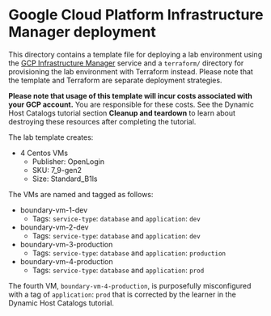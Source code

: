 # Google Cloud Platform Infrastructure Manager deployment

This directory contains a template file for deploying a lab environment using
the [GCP Infrastructure
Manager](https://cloud.google.com/infrastructure-manager/docs) service and a
`terraform/` directory for provisioning the lab environment with Terraform
instead. Please note that the template and Terraform are separate deployment
strategies.

**Please note that usage of this template will incur costs associated with your GCP account.** You are responsible for these costs. See the Dynamic Host Catalogs tutorial section **Cleanup and teardown** to learn about destroying these resources after completing the tutorial.

The lab template creates:

- 4 Centos VMs
  - Publisher: OpenLogin
  - SKU: 7_9-gen2
  - Size: Standard_B1ls

The VMs are named and tagged as follows:

- boundary-vm-1-dev
    - Tags: `service-type`: `database` and `application`: `dev`
- boundary-vm-2-dev
    - Tags: `service-type`: `database` and `application`: `dev`
- boundary-vm-3-production
    - Tags: `service-type`: `database` and `application`: `production`
- boundary-vm-4-production
    - Tags: `service-type`: `database` and `application`: `prod`

The fourth VM, `boundary-vm-4-production`, is purposefully misconfigured with a tag of `application`: `prod` that is corrected by the learner in the Dynamic Host Catalogs tutorial.
